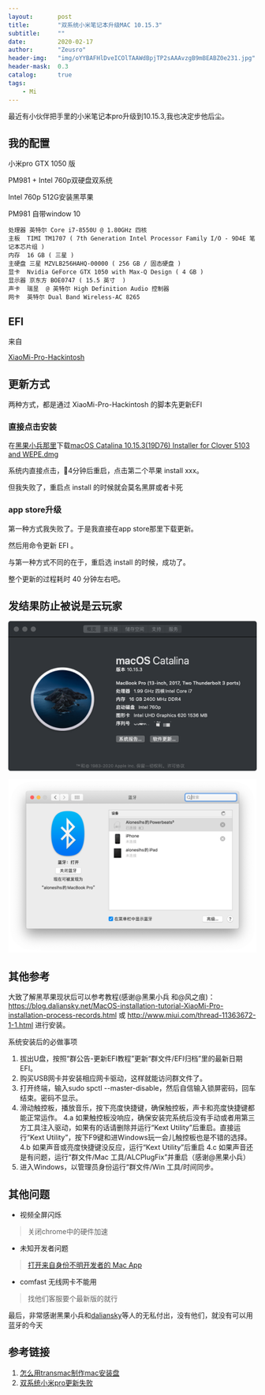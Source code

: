 ```yaml
---
layout:       post
title:        "双系统小米笔记本升级MAC 10.15.3"
subtitle:     ""
date:         2020-02-17
author:       "Zeusro"
header-img:   "img/oYYBAFHlDveICOlTAAWdBpjTP2sAAAvzgB9mBEABZ0e231.jpg"
header-mask:  0.3
catalog:      true
tags:
    - Mi
---
```


最近有小伙伴把手里的小米笔记本pro升级到10.15.3,我也决定步他后尘。

## 我的配置

小米pro GTX 1050 版

PM981 + Intel 760p双硬盘双系统

Intel 760p 512G安装黑苹果

PM981 自带window 10

```
处理器	英特尔 Core i7-8550U @ 1.80GHz 四核
主板	TIMI TM1707 ( 7th Generation Intel Processor Family I/O - 9D4E 笔记本芯片组 )
内存	16 GB ( 三星 )
主硬盘	三星 MZVLB256HAHQ-00000 ( 256 GB / 固态硬盘 )
显卡	Nvidia GeForce GTX 1050 with Max-Q Design ( 4 GB )
显示器	京东方 BOE0747 ( 15.5 英寸  )
声卡	瑞昱  @ 英特尔 High Definition Audio 控制器
网卡	英特尔 Dual Band Wireless-AC 8265
```

## EFI

来自

[XiaoMi-Pro-Hackintosh](https://github.com/daliansky/XiaoMi-Pro-Hackintosh/releases)


## 更新方式

两种方式，都是通过 XiaoMi-Pro-Hackintosh 的脚本先更新EFI

### 直接点击安装

在[黑果小兵那里](https://blog.daliansky.net/macOS-Catalina-10.15.3-19D76-Release-version-with-Clover-5103-original-image-Double-EFI-Version.html)下载[macOS Catalina 10.15.3(19D76) Installer for Clover 5103 and WEPE.dmg](https://mirrors.dtops.cc/iso/MacOS/daliansky_macos/macOS%20Catalina%2010.15.3%2819D76%29%20Installer%20for%20Clover%205103%20and%20WEPE.dmg)

系统内直接点击，4分钟后重启，点击第二个苹果 install xxx。

但我失败了，重启点 install 的时候就会莫名黑屏或者卡死

### app store升级

第一种方式我失败了。于是我直接在app store那里下载更新。

然后用命令更新 EFI 。

与第一种方式不同的在于，重启选 install 的时候，成功了。

整个更新的过程耗时 40 分钟左右吧。

## 发结果防止被说是云玩家

![img](/img/in-post/mi-pro/pro.png)

![img](/img/in-post/mi-pro/blue.png)

## 其他参考

大致了解黑苹果现状后可以参考教程(感谢@黑果小兵 和@风之痕)：https://blog.daliansky.net/MacOS-installation-tutorial-XiaoMi-Pro-installation-process-records.html 或 http://www.miui.com/thread-11363672-1-1.html 进行安装。

系统安装后的必做事项
1. 拔出U盘，按照“群公告-更新EFI教程”更新“群文件/EFI归档”里的最新日期EFI。
2. 购买USB网卡并安装相应网卡驱动，这样就能访问群文件了。
3. 打开终端，输入sudo spctl --master-disable，然后自信输入锁屏密码，回车结束。密码不显示。
4. 滑动触控板，播放音乐，按下亮度快捷键，确保触控板，声卡和亮度快捷键都能正常运作。
4.a 如果触控板没响应，确保安装完系统后没有手动或者用第三方工具注入驱动，如果有的话请删除并运行“Kext Utility”后重启。直接运行“Kext Utility”，按下F9键和进Windows玩一会儿触控板也是不错的选择。
4.b 如果声音或亮度快捷键没反应，运行“Kext Utility”后重启
4.c 如果声音还是有问题，运行“群文件/Mac 工具/ALCPlugFix”并重启（感谢@黑果小兵）
5. 进入Windows，以管理员身份运行“群文件/Win 工具/时间同步。

## 其他问题

- 视频全屏闪烁
> 关闭chrome中的硬件加速

- 未知开发者问题
> [打开来自身份不明开发者的 Mac App](https://support.apple.com/zh-cn/guide/mac-help/mh40616/mac)

- comfast 无线网卡不能用
> 找他们客服要个最新版的就行

最后，非常感谢黑果小兵和[daliansky](https://github.com/daliansky)等人的无私付出，没有他们，就没有可以用蓝牙的今天

## 参考链接
1. [怎么用transmac制作mac安装盘](http://www.xitongcheng.com/jiaocheng/xtazjc_article_41339.html)
1. [双系统小米pro更新失败](https://github.com/daliansky/XiaoMi-Pro-Hackintosh/issues/336)